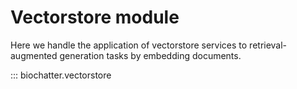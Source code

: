 # Vectorstore module

Here we handle the application of vectorstore services to retrieval-augmented
generation tasks by embedding documents.

::: biochatter.vectorstore